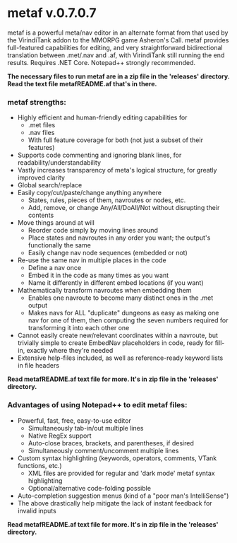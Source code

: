 # metaf v.0.7.0.7
metaf is a powerful meta/nav editor in an alternate format from that used by the VirindiTank addon to the MMORPG game Asheron's Call. metaf provides full-featured capabilities for editing, and very straightforward bidirectional translation between .met/.nav and .af, with VirindiTank still running the end results. Requires .NET Core. Notepad++ strongly recommended.

**The necessary files to run metaf are in a zip file in the 'releases' directory. Read the text file metafREADME.af that's in there.**

### metaf strengths:
* Highly efficient and human-friendly editing capabilities for
  - .met files
  - .nav files
  - With full feature coverage for both (not just a subset of their features)
* Supports code commenting and ignoring blank lines, for readability/understandability
* Vastly increases transparency of meta's logical structure, for greatly improved clarity
* Global search/replace
* Easily copy/cut/paste/change anything anywhere
  - States, rules, pieces of them, navroutes or nodes, etc.
  - Add, remove, or change Any/All/DoAll/Not without disrupting their contents
* Move things around at will
  - Reorder code simply by moving lines around
  - Place states and navroutes in any order you want; the output's functionally the same
  - Easily change nav node sequences (embedded or not)
* Re-use the same nav in multiple places in the code
  - Define a nav once
  - Embed it in the code as many times as you want
  - Name it differently in different embed locations (if you want)
* Mathematically transform navroutes when embedding them
  - Enables one navroute to become many distinct ones in the .met output
  - Makes navs for ALL "duplicate" dungeons as easy as making one nav for one of them, then computing the seven numbers required for transforming it into each other one
* Cannot easily create new/relevant coordinates within a navroute, but trivially simple to create EmbedNav placeholders in code, ready for fill-in, exactly where they're needed
* Extensive help-files included, as well as reference-ready keyword lists in file headers

**Read metafREADME.af text file for more. It's in zip file in the 'releases' directory.**

### Advantages of using Notepad++ to edit metaf files:
* Powerful, fast, free, easy-to-use editor
  - Simultaneously tab-in/out multiple lines
  - Native RegEx support
  - Auto-close braces, brackets, and parentheses, if desired
  - Simultaneously comment/uncomment multiple lines
* Custom syntax highlighting (keywords, operators, comments, VTank functions, etc.)
  - XML files are provided for regular and 'dark mode' metaf syntax highlighting
  - Optional/alternative code-folding possible
* Auto-completion suggestion menus (kind of a "poor man's IntelliSense")
* The above drastically help mitigate the lack of instant feedback for invalid inputs

**Read metafREADME.af text file for more. It's in zip file in the 'releases' directory.**
